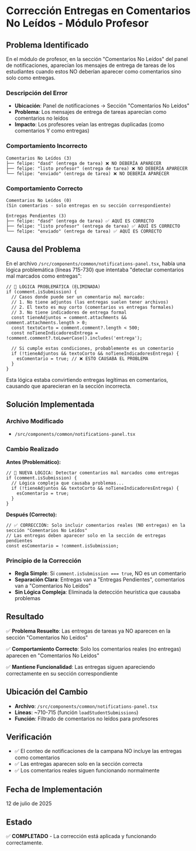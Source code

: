 # Corrección Entregas en Comentarios No Leídos - Módulo Profesor

## Problema Identificado
En el módulo de profesor, en la sección "Comentarios No Leídos" del panel de notificaciones, aparecían los mensajes de entrega de tareas de los estudiantes cuando estos NO deberían aparecer como comentarios sino solo como entregas.

### Descripción del Error
- **Ubicación**: Panel de notificaciones → Sección "Comentarios No Leídos"
- **Problema**: Los mensajes de entrega de tareas aparecían como comentarios no leídos
- **Impacto**: Los profesores veían las entregas duplicadas (como comentarios Y como entregas)

### Comportamiento Incorrecto
```
Comentarios No Leídos (3)
├── felipe: "dasd" (entrega de tarea) ❌ NO DEBERÍA APARECER
├── felipe: "listo profesor" (entrega de tarea) ❌ NO DEBERÍA APARECER  
└── felipe: "enviado" (entrega de tarea) ❌ NO DEBERÍA APARECER
```

### Comportamiento Correcto
```
Comentarios No Leídos (0)
(Sin comentarios - solo entregas en su sección correspondiente)

Entregas Pendientes (3)
├── felipe: "dasd" (entrega de tarea) ✅ AQUÍ ES CORRECTO
├── felipe: "listo profesor" (entrega de tarea) ✅ AQUÍ ES CORRECTO
└── felipe: "enviado" (entrega de tarea) ✅ AQUÍ ES CORRECTO
```

## Causa del Problema
En el archivo `/src/components/common/notifications-panel.tsx`, había una lógica problemática (líneas 715-730) que intentaba "detectar comentarios mal marcados como entregas":

```tsx
// 🔧 LÓGICA PROBLEMÁTICA (ELIMINADA)
if (comment.isSubmission) {
  // Casos donde puede ser un comentario mal marcado:
  // 1. No tiene adjuntos (las entregas suelen tener archivos)
  // 2. El texto es muy corto (comentarios vs entregas formales)
  // 3. No tiene indicadores de entrega formal
  const tieneAdjuntos = comment.attachments && comment.attachments.length > 0;
  const textoCorto = comment.comment?.length < 500;
  const noTieneIndicadoresEntrega = !comment.comment?.toLowerCase().includes('entrega');
  
  // Si cumple estas condiciones, probablemente es un comentario
  if (!tieneAdjuntos && textoCorto && noTieneIndicadoresEntrega) {
    esComentario = true; // ❌ ESTO CAUSABA EL PROBLEMA
  }
}
```

Esta lógica estaba convirtiendo entregas legítimas en comentarios, causando que aparecieran en la sección incorrecta.

## Solución Implementada

### Archivo Modificado
- `/src/components/common/notifications-panel.tsx`

### Cambio Realizado
**Antes (Problemático):**
```tsx
// 🔧 NUEVA LÓGICA: Detectar comentarios mal marcados como entregas
if (comment.isSubmission) {
  // Lógica compleja que causaba problemas...
  if (!tieneAdjuntos && textoCorto && noTieneIndicadoresEntrega) {
    esComentario = true;
  }
}
```

**Después (Correcto):**
```tsx
// ✅ CORRECCIÓN: Solo incluir comentarios reales (NO entregas) en la sección "Comentarios No Leídos"
// Las entregas deben aparecer solo en la sección de entregas pendientes
const esComentario = !comment.isSubmission;
```

### Principio de la Corrección
- **Regla Simple**: Si `comment.isSubmission === true`, NO es un comentario
- **Separación Clara**: Entregas van a "Entregas Pendientes", comentarios van a "Comentarios No Leídos"
- **Sin Lógica Compleja**: Eliminada la detección heurística que causaba problemas

## Resultado
✅ **Problema Resuelto**: Las entregas de tareas ya NO aparecen en la sección "Comentarios No Leídos"

✅ **Comportamiento Correcto**: Solo los comentarios reales (no entregas) aparecen en "Comentarios No Leídos"

✅ **Mantiene Funcionalidad**: Las entregas siguen apareciendo correctamente en su sección correspondiente

## Ubicación del Cambio
- **Archivo**: `/src/components/common/notifications-panel.tsx`
- **Líneas**: ~710-715 (función `loadStudentSubmissions`)
- **Función**: Filtrado de comentarios no leídos para profesores

## Verificación
- ✅ El conteo de notificaciones de la campana NO incluye las entregas como comentarios
- ✅ Las entregas aparecen solo en la sección correcta
- ✅ Los comentarios reales siguen funcionando normalmente

## Fecha de Implementación
12 de julio de 2025

## Estado
✅ **COMPLETADO** - La corrección está aplicada y funcionando correctamente.
